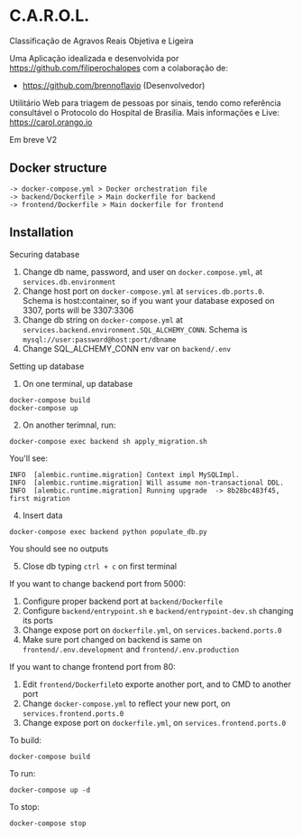 # C.A.R.O.L.

Classificação de Agravos Reais Objetiva e Ligeira

Uma Aplicação idealizada e desenvolvida por https://github.com/filiperochalopes com a colaboração de:

- https://github.com/brennoflavio (Desenvolvedor) 

Utilitário Web para triagem de pessoas por sinais, tendo como referência consultável o Protocolo do Hospital de Brasília. Mais informações e Live: https://carol.orango.io

Em breve V2

## Docker structure
```
-> docker-compose.yml > Docker orchestration file
-> backend/Dockerfile > Main dockerfile for backend
-> frontend/Dockerfile > Main dockerfile for frontend
```

## Installation
Securing database
1. Change db name, password, and user on `docker.compose.yml`, at `services.db.environment`
2. Change host port on `docker-compose.yml` at `services.db.ports.0`. Schema is host:container, so if you want your database exposed on 3307, ports will be 3307:3306
3. Change db string on `docker-compose.yml` at `services.backend.environment.SQL_ALCHEMY_CONN`. Schema is `mysql://user:password@host:port/dbname`
4. Change SQL_ALCHEMY_CONN env var on `backend/.env`

Setting up database
1. On one terminal, up database
```
docker-compose build
docker-compose up
```

2. On another terimnal, run:
```
docker-compose exec backend sh apply_migration.sh
```
You'll see:
```
INFO  [alembic.runtime.migration] Context impl MySQLImpl.
INFO  [alembic.runtime.migration] Will assume non-transactional DDL.
INFO  [alembic.runtime.migration] Running upgrade  -> 8b28bc483f45, first migration
```

4. Insert data
```
docker-compose exec backend python populate_db.py
```

You should see no outputs

5. Close db typing `ctrl + c` on first terminal


If you want to change backend port from 5000:

1. Configure proper backend port at `backend/Dockerfile`
2. Configure `backend/entrypoint.sh` e `backend/entrypoint-dev.sh` changing its ports
2. Change expose port on `dockerfile.yml`, on `services.backend.ports.0`
3. Make sure port changed on backend is same on `frontend/.env.development` and `frontend/.env.production`

If you want to change frontend port from 80:
1. Edit `frontend/Dockerfile`to exporte another port, and to CMD to another port
2. Change `docker-compose.yml` to reflect your new port, on `services.frontend.ports.0`
3. Change expose port on `dockerfile.yml`, on `services.frontend.ports.0`

To build:
```
docker-compose build
```

To run:
```
docker-compose up -d
```

To stop:
```
docker-compose stop
```
